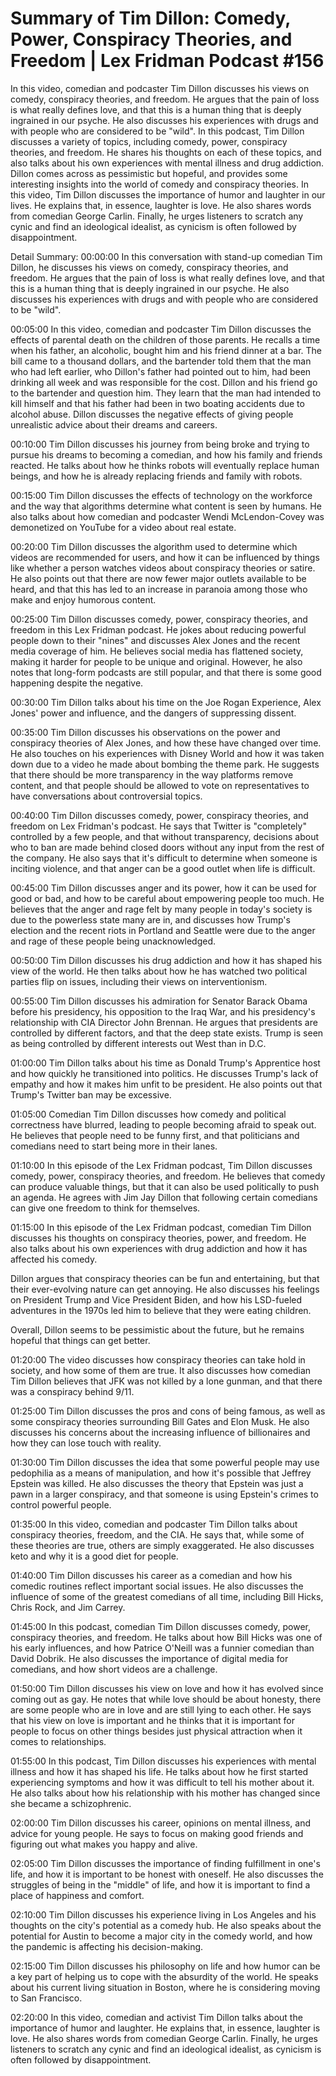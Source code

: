 # Summary of Tim Dillon: Comedy, Power, Conspiracy Theories, and Freedom | Lex Fridman Podcast #156

In this video, comedian and podcaster Tim Dillon discusses his views on comedy, conspiracy theories, and freedom. He argues that the pain of loss is what really defines love, and that this is a human thing that is deeply ingrained in our psyche. He also discusses his experiences with drugs and with people who are considered to be "wild".
In this podcast, Tim Dillon discusses a variety of topics, including comedy, power, conspiracy theories, and freedom. He shares his thoughts on each of these topics, and also talks about his own experiences with mental illness and drug addiction. Dillon comes across as pessimistic but hopeful, and provides some interesting insights into the world of comedy and conspiracy theories.
In this video, Tim Dillon discusses the importance of humor and laughter in our lives. He explains that, in essence, laughter is love. He also shares words from comedian George Carlin. Finally, he urges listeners to scratch any cynic and find an ideological idealist, as cynicism is often followed by disappointment.

Detail Summary: 
00:00:00
In this conversation with stand-up comedian Tim Dillon, he discusses his views on comedy, conspiracy theories, and freedom. He argues that the pain of loss is what really defines love, and that this is a human thing that is deeply ingrained in our psyche. He also discusses his experiences with drugs and with people who are considered to be "wild".

00:05:00
In this video, comedian and podcaster Tim Dillon discusses the effects of parental death on the children of those parents. He recalls a time when his father, an alcoholic, bought him and his friend dinner at a bar. The bill came to a thousand dollars, and the bartender told them that the man who had left earlier, who Dillon's father had pointed out to him, had been drinking all week and was responsible for the cost. Dillon and his friend go to the bartender and question him. They learn that the man had intended to kill himself and that his father had been in two boating accidents due to alcohol abuse. Dillon discusses the negative effects of giving people unrealistic advice about their dreams and careers.

00:10:00
Tim Dillon discusses his journey from being broke and trying to pursue his dreams to becoming a comedian, and how his family and friends reacted. He talks about how he thinks robots will eventually replace human beings, and how he is already replacing friends and family with robots.

00:15:00
Tim Dillon discusses the effects of technology on the workforce and the way that algorithms determine what content is seen by humans. He also talks about how comedian and podcaster Wendi McLendon-Covey was demonetized on YouTube for a video about real estate.

00:20:00
Tim Dillon discusses the algorithm used to determine which videos are recommended for users, and how it can be influenced by things like whether a person watches videos about conspiracy theories or satire. He also points out that there are now fewer major outlets available to be heard, and that this has led to an increase in paranoia among those who make and enjoy humorous content.

00:25:00
Tim Dillon discusses comedy, power, conspiracy theories, and freedom in this Lex Fridman podcast. He jokes about reducing powerful people down to their "nines" and discusses Alex Jones and the recent media coverage of him. He believes social media has flattened society, making it harder for people to be unique and original. However, he also notes that long-form podcasts are still popular, and that there is some good happening despite the negative.

00:30:00
Tim Dillon talks about his time on the Joe Rogan Experience, Alex Jones' power and influence, and the dangers of suppressing dissent.

00:35:00
Tim Dillon discusses his observations on the power and conspiracy theories of Alex Jones, and how these have changed over time. He also touches on his experiences with Disney World and how it was taken down due to a video he made about bombing the theme park. He suggests that there should be more transparency in the way platforms remove content, and that people should be allowed to vote on representatives to have conversations about controversial topics.

00:40:00
Tim Dillon discusses comedy, power, conspiracy theories, and freedom on Lex Fridman's podcast. He says that Twitter is "completely" controlled by a few people, and that without transparency, decisions about who to ban are made behind closed doors without any input from the rest of the company. He also says that it's difficult to determine when someone is inciting violence, and that anger can be a good outlet when life is difficult.

00:45:00
Tim Dillon discusses anger and its power, how it can be used for good or bad, and how to be careful about empowering people too much. He believes that the anger and rage felt by many people in today's society is due to the powerless state many are in, and discusses how Trump's election and the recent riots in Portland and Seattle were due to the anger and rage of these people being unacknowledged.

00:50:00
Tim Dillon discusses his drug addiction and how it has shaped his view of the world. He then talks about how he has watched two political parties flip on issues, including their views on interventionism.

00:55:00
Tim Dillon discusses his admiration for Senator Barack Obama before his presidency, his opposition to the Iraq War, and his presidency's relationship with CIA Director John Brennan. He argues that presidents are controlled by different factors, and that the deep state exists. Trump is seen as being controlled by different interests out West than in D.C.

01:00:00
Tim Dillon talks about his time as Donald Trump's Apprentice host and how quickly he transitioned into politics. He discusses Trump's lack of empathy and how it makes him unfit to be president. He also points out that Trump's Twitter ban may be excessive.

01:05:00
Comedian Tim Dillon discusses how comedy and political correctness have blurred, leading to people becoming afraid to speak out. He believes that people need to be funny first, and that politicians and comedians need to start being more in their lanes.

01:10:00
In this episode of the Lex Fridman podcast, Tim Dillon discusses comedy, power, conspiracy theories, and freedom. He believes that comedy can produce valuable things, but that it can also be used politically to push an agenda. He agrees with Jim Jay Dillon that following certain comedians can give one freedom to think for themselves.

01:15:00
In this episode of the Lex Fridman podcast, comedian Tim Dillon discusses his thoughts on conspiracy theories, power, and freedom. He also talks about his own experiences with drug addiction and how it has affected his comedy.

Dillon argues that conspiracy theories can be fun and entertaining, but that their ever-evolving nature can get annoying. He also discusses his feelings on President Trump and Vice President Biden, and how his LSD-fueled adventures in the 1970s led him to believe that they were eating children.

Overall, Dillon seems to be pessimistic about the future, but he remains hopeful that things can get better.

01:20:00
The video discusses how conspiracy theories can take hold in society, and how some of them are true. It also discusses how comedian Tim Dillon believes that JFK was not killed by a lone gunman, and that there was a conspiracy behind 9/11.

01:25:00
Tim Dillon discusses the pros and cons of being famous, as well as some conspiracy theories surrounding Bill Gates and Elon Musk. He also discusses his concerns about the increasing influence of billionaires and how they can lose touch with reality.

01:30:00
Tim Dillon discusses the idea that some powerful people may use pedophilia as a means of manipulation, and how it's possible that Jeffrey Epstein was killed. He also discusses the theory that Epstein was just a pawn in a larger conspiracy, and that someone is using Epstein's crimes to control powerful people.

01:35:00
In this video, comedian and podcaster Tim Dillon talks about conspiracy theories, freedom, and the CIA. He says that, while some of these theories are true, others are simply exaggerated. He also discusses keto and why it is a good diet for people.

01:40:00
Tim Dillon discusses his career as a comedian and how his comedic routines reflect important social issues. He also discusses the influence of some of the greatest comedians of all time, including Bill Hicks, Chris Rock, and Jim Carrey.

01:45:00
In this podcast, comedian Tim Dillon discusses comedy, power, conspiracy theories, and freedom. He talks about how Bill Hicks was one of his early influences, and how Patrice O'Neill was a funnier comedian than David Dobrik. He also discusses the importance of digital media for comedians, and how short videos are a challenge.

01:50:00
Tim Dillon discusses his view on love and how it has evolved since coming out as gay. He notes that while love should be about honesty, there are some people who are in love and are still lying to each other. He says that his view on love is important and he thinks that it is important for people to focus on other things besides just physical attraction when it comes to relationships.

01:55:00
In this podcast, Tim Dillon discusses his experiences with mental illness and how it has shaped his life. He talks about how he first started experiencing symptoms and how it was difficult to tell his mother about it. He also talks about how his relationship with his mother has changed since she became a schizophrenic.

02:00:00
Tim Dillon discusses his career, opinions on mental illness, and advice for young people. He says to focus on making good friends and figuring out what makes you happy and alive.

02:05:00
Tim Dillon discusses the importance of finding fulfillment in one's life, and how it is important to be honest with oneself. He also discusses the struggles of being in the "middle" of life, and how it is important to find a place of happiness and comfort.

02:10:00
Tim Dillon discusses his experience living in Los Angeles and his thoughts on the city's potential as a comedy hub. He also speaks about the potential for Austin to become a major city in the comedy world, and how the pandemic is affecting his decision-making.

02:15:00
Tim Dillon discusses his philosophy on life and how humor can be a key part of helping us to cope with the absurdity of the world. He speaks about his current living situation in Boston, where he is considering moving to San Francisco.

02:20:00
In this video, comedian and activist Tim Dillon talks about the importance of humor and laughter. He explains that, in essence, laughter is love. He also shares words from comedian George Carlin. Finally, he urges listeners to scratch any cynic and find an ideological idealist, as cynicism is often followed by disappointment.

